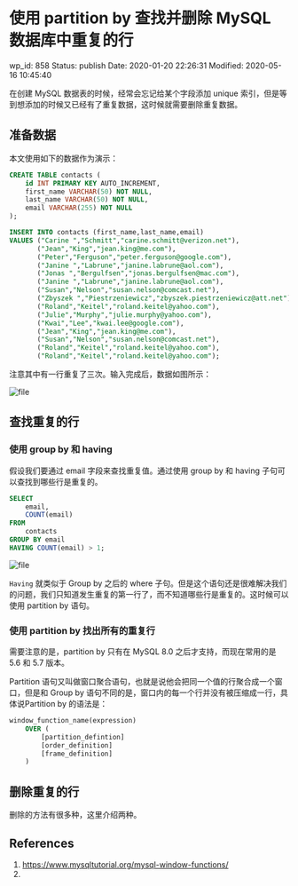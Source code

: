 # 使用 partition by 查找并删除 MySQL 数据库中重复的行


wp_id: 858
Status: publish
Date: 2020-01-20 22:26:31
Modified: 2020-05-16 10:45:40


在创建 MySQL 数据表的时候，经常会忘记给某个字段添加 unique 索引，但是等到想添加的时候又已经有了重复数据，这时候就需要删除重复数据。

## 准备数据

本文使用如下的数据作为演示：

```sql
CREATE TABLE contacts (
    id INT PRIMARY KEY AUTO_INCREMENT,
    first_name VARCHAR(50) NOT NULL,
    last_name VARCHAR(50) NOT NULL,
    email VARCHAR(255) NOT NULL
);

INSERT INTO contacts (first_name,last_name,email) 
VALUES ("Carine ","Schmitt","carine.schmitt@verizon.net"),
       ("Jean","King","jean.king@me.com"),
       ("Peter","Ferguson","peter.ferguson@google.com"),
       ("Janine ","Labrune","janine.labrune@aol.com"),
       ("Jonas ","Bergulfsen","jonas.bergulfsen@mac.com"),
       ("Janine ","Labrune","janine.labrune@aol.com"),
       ("Susan","Nelson","susan.nelson@comcast.net"),
       ("Zbyszek ","Piestrzeniewicz","zbyszek.piestrzeniewicz@att.net"),
       ("Roland","Keitel","roland.keitel@yahoo.com"),
       ("Julie","Murphy","julie.murphy@yahoo.com"),
       ("Kwai","Lee","kwai.lee@google.com"),
       ("Jean","King","jean.king@me.com"),
       ("Susan","Nelson","susan.nelson@comcast.net"),
	   ("Roland","Keitel","roland.keitel@yahoo.com"),
       ("Roland","Keitel","roland.keitel@yahoo.com");
```

注意其中有一行重复了三次。输入完成后，数据如图所示：

![file](https://yifei.me/wp-content/uploads/2020/01/image-1579589077427.png)

## 查找重复的行

### 使用 group by 和 having

假设我们要通过 email 字段来查找重复值。通过使用 group by 和 having 子句可以查找到哪些行是重复的。

```sql
SELECT
    email,
    COUNT(email)
FROM
    contacts
GROUP BY email
HAVING COUNT(email) > 1;
```

![file](https://yifei.me/wp-content/uploads/2020/01/image-1579589748602.png)

`Having` 就类似于 Group by 之后的 where 子句。但是这个语句还是很难解决我们的问题，我们只知道发生重复的第一行了，而不知道哪些行是重复的。这时候可以使用 partition by 语句。

### 使用 partition by 找出所有的重复行

需要注意的是，partition by 只有在 MySQL 8.0 之后才支持，而现在常用的是 5.6 和 5.7 版本。

Partition 语句又叫做窗口聚合语句，也就是说他会把同一个值的行聚合成一个窗口，但是和 Group by 语句不同的是，窗口内的每一个行并没有被压缩成一行，具体说Partition by 的语法是：

```sql
window_function_name(expression) 
    OVER (
        [partition_defintion]
        [order_definition]
        [frame_definition]
    )
```


## 删除重复的行

删除的方法有很多种，这里介绍两种。



## References

1. https://www.mysqltutorial.org/mysql-window-functions/
2. 
